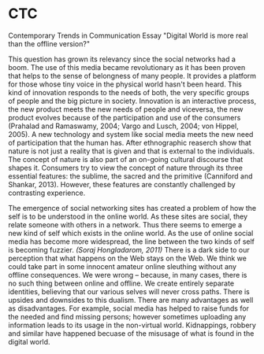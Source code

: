 # CTC
Contemporary Trends in Communication Essay "Digital World is more real than the offline version?"

This question has grown its relevancy since the social networks had a boom. The use of this media became revolutionary as it has been proven that helps to the sense of belongness of many people. It provides a platform for those whose tiny voice in the physical world hasn't been heard. This kind of innovation responds to the needs of both, the very specific groups of people and the big picture in society. Innovation is an interactive process, the new product meets the new needs of people and viceversa, the new product evolves because of the participation and use of the consumers (Prahalad and Ramaswamy, 2004; Vargo and Lusch, 2004; von Hippel, 2005). A new technology and system like social media meets the new need of participation that the human has. After ethnographic reaserch show that nature is not just a reality that is given and  that is external to the individuals. The concept of nature is also part of an on-going cultural discourse that shapes it. Consumers try to view the concept of nature through its three essential features: the sublime, the sacred and the primitive (Canniford and Shankar, 2013). However, these features are constantly challenged by contrasting experience.

The emergence of social networking sites has created a problem of how the self is to be understood in the online world. 
As these sites are social, they relate someone with others in a network. Thus there seems to emerge a new kind of self which exists in the online world. As the use of online social media has become more widespread, the line between the two kinds of self is becoming fuzzier. _(Soraj Hongladarom, 2011)_
There is a dark side to our perception that what happens on the Web stays on the Web. We think we could take part in some innocent amateur online sleuthing without any offline consequences. We were wrong – because, in many cases, there is no such thing between online and offline. We create entirely separate identities, believing that our various selves will never cross paths.
There is upsides and downsides to this dualism. There are many advantages as well as disadvantages. For example, social media has helped to raise funds for the needed and find missing persons; however sometimes uploading any information leads to its usage in the non-virtual world. Kidnappings, robbery and similar have happened becuase of the misusage of what is found in the digital world.
